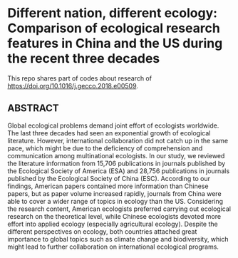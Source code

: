 
# Different nation, different ecology: Comparison of ecological research features in China and the US during the recent three decades

This repo shares part of codes about research of https://doi.org/10.1016/j.gecco.2018.e00509.

## ABSTRACT
Global ecological problems demand joint effort of ecologists worldwide. The last three decades had seen an exponential growth of ecological literature. However, international collaboration did not catch up in the same pace, which might be due to the deficiency of comprehension and communication among multinational ecologists. In our study, we reviewed the literature information from 15,706 publications in journals published by the Ecological Society of America (ESA) and 28,756 publications in journals published by the Ecological Society of China (ESC). According to our findings, American papers contained more information than Chinese papers, but as paper volume increased rapidly, journals from China were able to cover a wider range of topics in ecology than the US. Considering the research content, American ecologists preferred carrying out ecological research on the theoretical level, while Chinese ecologists devoted more effort into applied ecology (especially agricultural ecology). Despite the different perspectives on ecology, both countries attached great importance to global topics such as climate change and biodiversity, which might lead to further collaboration on international ecological programs.
